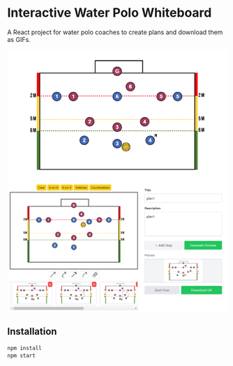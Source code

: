 # Interactive Water Polo Whiteboard

A React project for water polo coaches to create plans and download them as GIFs.

![Interactive Whiteboard Preview](/public/preview.gif)
![Whiteboard Screenshot](/public/overview.png)

## Installation

```bash
npm install
npm start
